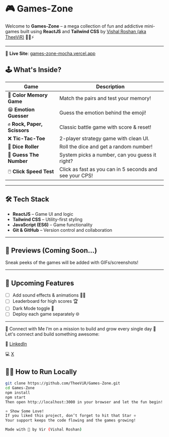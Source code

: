 # 🎮 Games-Zone

Welcome to **Games-Zone** – a mega collection of fun and addictive mini-games built using **ReactJS** and **Tailwind CSS** by [Vishal Roshan (aka TheeViR)](https://github.com/TheeViR) 👨‍💻⚡

---

🚀 **Live Site**: [games-zone-mocha.vercel.app](https://games-zone-mocha.vercel.app/)

## 🕹️ What's Inside?

| Game | Description |
|------|-------------|
| 🧠 **Color Memory Game** | Match the pairs and test your memory! |
| 😁 **Emotion Guesser** | Guess the emotion behind the emoji! |
| ✊ **Rock, Paper, Scissors** | Classic battle game with score & reset! |
| ❌ **Tic-Tac-Toe** | 2-player strategy game with clean UI. |
| 🎲 **Dice Roller** | Roll the dice and get a random number! |
| 🔢 **Guess The Number** | System picks a number, can you guess it right? |
| 🖱️ **Click Speed Test** | Click as fast as you can in 5 seconds and see your CPS! |

---

## 🛠️ Tech Stack

- **ReactJS** – Game UI and logic
- **Tailwind CSS** – Utility-first styling
- **JavaScript (ES6)** – Game functionality
- **Git & GitHub** – Version control and collaboration

---

## 📸 Previews (Coming Soon...)

Sneak peeks of the games will be added with GIFs/screenshots!

---

## 🔮 Upcoming Features

- [ ] Add sound effects & animations 🎵✨  
- [ ] Leaderboard for high scores 🏆  
- [ ] Dark Mode toggle 🌙  
- [ ] Deploy each game separately 🌐

---
💬 Connect with Me
I’m on a mission to build and grow every single day 🚀
Let's connect and build something awesome:

🔗 [LinkedIn](https://www.linkedin.com/in/vishal-roshan/)

💻 [X](https://x.com/thevir888)

## 🧑‍💻 How to Run Locally

```bash
git clone https://github.com/TheeViR/Games-Zone.git
cd Games-Zone
npm install
npm start
Then open http://localhost:3000 in your browser and let the fun begin! 🎉

⭐ Show Some Love!
If you liked this project, don’t forget to hit that Star ⭐
Your support keeps the code flowing and the games growing!

Made with 💙 by Vir (Vishal Roshan)
